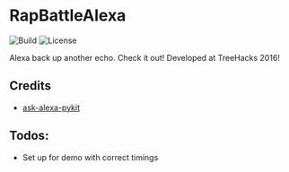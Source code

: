 # RapBattleAlexa
![Build](https://img.shields.io/badge/build-passing-brightgreen.svg "Build")
![License](https://img.shields.io/badge/license-MIT-blue.svg "License")

Alexa back up another echo. Check it out! Developed at TreeHacks 2016!

## Credits
- [ask-alexa-pykit](https://github.com/anjishnu/ask-alexa-pykit)

## Todos:
- Set up for demo with correct timings
